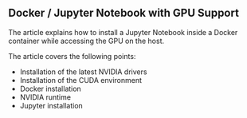 ## **Docker / Jupyter Notebook with GPU Support**

The article explains how to install a Jupyter Notebook inside a Docker container while accessing the GPU on the host.

The article covers the following points:
* Installation of the latest NVIDIA drivers
* Installation of the CUDA environment
* Docker installation
* NVIDIA runtime
* Jupyter installation


